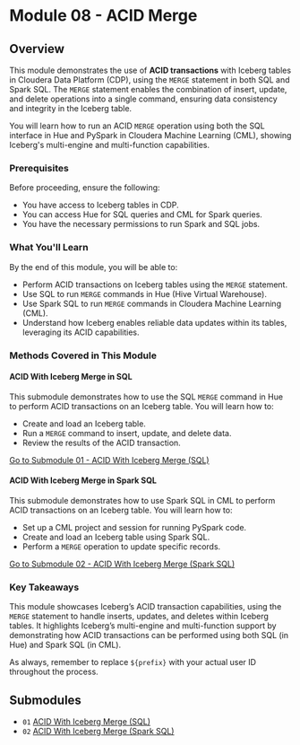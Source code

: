 # Module 08 - ACID Merge

## Overview

This module demonstrates the use of **ACID transactions** with Iceberg tables in Cloudera Data Platform (CDP), using the `MERGE` statement in both SQL and Spark SQL. The `MERGE` statement enables the combination of insert, update, and delete operations into a single command, ensuring data consistency and integrity in the Iceberg table.

You will learn how to run an ACID `MERGE` operation using both the SQL interface in Hue and PySpark in Cloudera Machine Learning (CML), showing Iceberg's multi-engine and multi-function capabilities.

### Prerequisites

Before proceeding, ensure the following:

- You have access to Iceberg tables in CDP.
- You can access Hue for SQL queries and CML for Spark queries.
- You have the necessary permissions to run Spark and SQL jobs.
  
### What You'll Learn

By the end of this module, you will be able to:

- Perform ACID transactions on Iceberg tables using the `MERGE` statement.
- Use SQL to run `MERGE` commands in Hue (Hive Virtual Warehouse).
- Use Spark SQL to run `MERGE` commands in Cloudera Machine Learning (CML).
- Understand how Iceberg enables reliable data updates within its tables, leveraging its ACID capabilities.

### Methods Covered in This Module

#### ACID With Iceberg Merge in SQL  
   This submodule demonstrates how to use the SQL `MERGE` command in Hue to perform ACID transactions on an Iceberg table. You will learn how to:
   - Create and load an Iceberg table.
   - Run a `MERGE` command to insert, update, and delete data.
   - Review the results of the ACID transaction.

   [Go to Submodule 01 - ACID With Iceberg Merge (SQL)](acid_merge_SQL.md)

#### ACID With Iceberg Merge in Spark SQL  
   This submodule demonstrates how to use Spark SQL in CML to perform ACID transactions on an Iceberg table. You will learn how to:
   - Set up a CML project and session for running PySpark code.
   - Create and load an Iceberg table using Spark SQL.
   - Perform a `MERGE` operation to update specific records.

   [Go to Submodule 02 - ACID With Iceberg Merge (Spark SQL)](acid_merge_SparkSQL.md)

### Key Takeaways

This module showcases Iceberg’s ACID transaction capabilities, using the `MERGE` statement to handle inserts, updates, and deletes within Iceberg tables. It highlights Iceberg’s multi-engine and multi-function support by demonstrating how ACID transactions can be performed using both SQL (in Hue) and Spark SQL (in CML).

As always, remember to replace `${prefix}` with your actual user ID throughout the process.

## Submodules

- `01` [ACID With Iceberg Merge (SQL)](acid_merge_sql.md)
- `02` [ACID With Iceberg Merge (Spark SQL)](acid_merge_SparkSQL.md)
